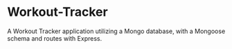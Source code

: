 # Workout-Tracker
A Workout Tracker application utilizing a Mongo database, with a Mongoose schema and routes with Express.
